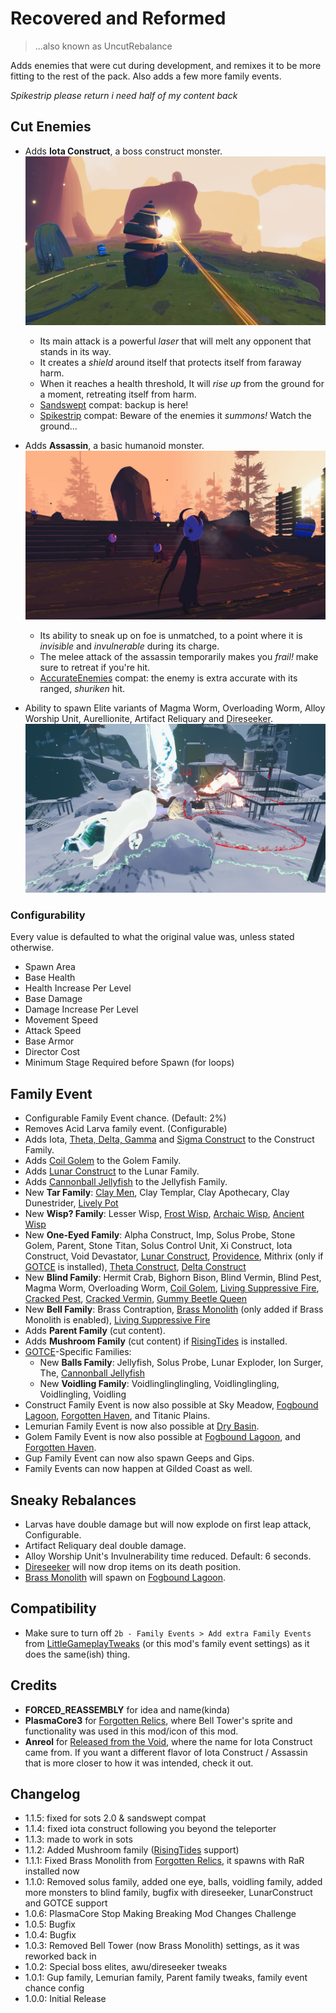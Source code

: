 # Recovered and Reformed
> ...also known as UncutRebalance 

Adds enemies that were cut during development, and remixes it to be more fitting to the rest of the pack. Also adds a few more family events.

<i>Spikestrip please return i need half of my content back</i>

## Cut Enemies
* Adds **Iota Construct**, a boss construct monster.
![Image](https://raw.githubusercontent.com/prodzpod/RecoveredAndReformed/master/1.jpg)
  * Its main attack is a powerful *laser* that will melt any opponent that stands in its way.
  * It creates a *shield* around itself that protects itself from faraway harm.
  * When it reaches a health threshold, It will *rise up* from the ground for a moment, retreating itself from harm. 
  * [Sandswept](https://thunderstore.io/package/SandsweptTeam/Sandswept/) compat: backup is here!
  * [Spikestrip](https://thunderstore.io/package/SpikestripModding/Spikestrip2_0) compat: Beware of the enemies it *summons!* Watch the ground...

* Adds **Assassin**, a basic humanoid monster.
![Image](https://raw.githubusercontent.com/prodzpod/RecoveredAndReformed/master/2.jpg)
  * Its ability to sneak up on foe is unmatched, to a point where it is *invisible* and *invulnerable* during its charge.
  * The melee attack of the assassin temporarily makes you *frail!* make sure to retreat if you're hit.
  * [AccurateEnemies](https://thunderstore.io/package/Moffein/AccurateEnemies) compat: the enemy is extra accurate with its ranged, *shuriken* hit.

* Ability to spawn Elite variants of Magma Worm, Overloading Worm, Alloy Worship Unit, Aurellionite, Artifact Reliquary and [Direseeker](https://thunderstore.io/package/EnforcerGang/Direseeker/).
![Image](https://raw.githubusercontent.com/prodzpod/RecoveredAndReformed/master/3.jpg)

### Configurability
Every value is defaulted to what the original value was, unless stated otherwise.
* Spawn Area
* Base Health
* Health Increase Per Level
* Base Damage
* Damage Increase Per Level
* Movement Speed
* Attack Speed
* Base Armor
* Director Cost
* Minimum Stage Required before Spawn (for loops)

## Family Event
* Configurable Family Event chance. (Default: 2%)
* Removes Acid Larva family event. (Configurable)
* Adds Iota, [Theta, Delta, Gamma](https://thunderstore.io/package/SandsweptTeam/Sandswept/) and [Sigma Construct](https://thunderstore.io/package/SpikestripModding/Spikestrip2_0) to the Construct Family.
* Adds [Coil Golem](https://thunderstore.io/package/PlasmaCore3/Forgotten_Relics) to the Golem Family.
* Adds [Lunar Construct](https://thunderstore.io/package/HIFU/LunarConstruct/) to the Lunar Family.
* Adds [Cannonball Jellyfish](https://thunderstore.io/package/SandsweptTeam/Sandswept/) to the Jellyfish Family.
* New **Tar Family**: [Clay Men](https://thunderstore.io/package/Moffein/Clay_Men), Clay Templar, Clay Apothecary, Clay Dunestrider, [Lively Pot](https://thunderstore.io/package/SpikestripModding/Spikestrip2_0)
* New **Wisp? Family**: Lesser Wisp, [Frost Wisp](https://thunderstore.io/package/PlasmaCore3/Forgotten_Relics), [Archaic Wisp](https://thunderstore.io/package/Moffein/Archaic_Wisp), [Ancient Wisp](https://thunderstore.io/package/Moffein/Ancient_Wisp)
* New **One-Eyed Family**: Alpha Construct, Imp, Solus Probe, Stone Golem, Parent, Stone Titan, Solus Control Unit, Xi Construct, Iota Construct, Void Devastator, [Lunar Construct](https://thunderstore.io/package/HIFU/LunarConstruct/), [Providence](https://thunderstore.io/package/TheBestAssociatedLargelyLudicrousSillyheadGroup/Gamers_of_the_Cracked_Emoji/), Mithrix (only if [GOTCE](https://thunderstore.io/package/TheBestAssociatedLargelyLudicrousSillyheadGroup/Gamers_of_the_Cracked_Emoji/) is installed), [Theta Construct](https://thunderstore.io/package/SandsweptTeam/Sandswept/), [Delta Construct](https://thunderstore.io/package/SandsweptTeam/Sandswept/)
* New **Blind Family**: Hermit Crab, Bighorn Bison, Blind Vermin, Blind Pest, Magma Worm, Overloading Worm, [Coil Golem](https://thunderstore.io/package/PlasmaCore3/Forgotten_Relics), [Living Suppressive Fire](https://thunderstore.io/package/TheBestAssociatedLargelyLudicrousSillyheadGroup/Gamers_of_the_Cracked_Emoji/), [Cracked Pest](https://thunderstore.io/package/TheBestAssociatedLargelyLudicrousSillyheadGroup/Gamers_of_the_Cracked_Emoji/), [Cracked Vermin](https://thunderstore.io/package/TheBestAssociatedLargelyLudicrousSillyheadGroup/Gamers_of_the_Cracked_Emoji/), [Gummy Beetle Queen](https://thunderstore.io/package/TheBestAssociatedLargelyLudicrousSillyheadGroup/Gamers_of_the_Cracked_Emoji/)
* New **Bell Family**: Brass Contraption, [Brass Monolith](https://thunderstore.io/package/PlasmaCore3/Forgotten_Relics) (only added if Brass Monolith is enabled), [Living Suppressive Fire](https://thunderstore.io/package/TheBestAssociatedLargelyLudicrousSillyheadGroup/Gamers_of_the_Cracked_Emoji/)
* Adds **Parent Family** (cut content).
* Adds **Mushroom Family** (cut content) if [RisingTides](https://thunderstore.io/package/TheMysticSword/RisingTides/) is installed.
* [GOTCE](https://thunderstore.io/package/TheBestAssociatedLargelyLudicrousSillyheadGroup/Gamers_of_the_Cracked_Emoji/)-Specific Families:
  * New **Balls Family**: Jellyfish, Solus Probe, Lunar Exploder, Ion Surger, The, [Cannonball Jellyfish](https://thunderstore.io/package/SandsweptTeam/Sandswept/)
  * New **Voidling Family**: Voidlinglinglingling, Voidlinglingling, Voidlingling, Voidling
* Construct Family Event is now also possible at Sky Meadow, [Fogbound Lagoon](https://thunderstore.io/package/JaceDaDorito/FogboundLagoon), [Forgotten Haven](https://thunderstore.io/package/PlasmaCore3/Forgotten_Relics), and Titanic Plains.
* Lemurian Family Event is now also possible at [Dry Basin](https://thunderstore.io/package/PlasmaCore3/Forgotten_Relics).
* Golem Family Event is now also possible at [Fogbound Lagoon](https://thunderstore.io/package/JaceDaDorito/FogboundLagoon), and [Forgotten Haven](https://thunderstore.io/package/PlasmaCore3/Forgotten_Relics).
* Gup Family Event can now also spawn Geeps and Gips.
* Family Events can now happen at Gilded Coast as well.

## Sneaky Rebalances

* Larvas have double damage but will now explode on first leap attack, Configurable.
* Artifact Reliquary deal double damage.
* Alloy Worship Unit's Invulnerability time reduced. Default: 6 seconds.
* [Direseeker](https://thunderstore.io/package/EnforcerGang/Direseeker/) will now drop items on its death position.
* [Brass Monolith](https://thunderstore.io/package/PlasmaCore3/Forgotten_Relics) will spawn on [Fogbound Lagoon](https://thunderstore.io/package/JaceDaDorito/FogboundLagoon).

## Compatibility
- Make sure to turn off `2b - Family Events > Add extra Family Events` from [LittleGameplayTweaks](https://thunderstore.io/package/Wolfo/LittleGameplayTweaks/) (or this mod's family event settings) as it does the same(ish) thing.

## Credits
* **FORCED_REASSEMBLY** for idea and name(kinda)
* **PlasmaCore3** for [Forgotten Relics](https://thunderstore.io/package/PlasmaCore3/Forgotten_Relics), where Bell Tower's sprite and functionality was used in this mod/icon of this mod.
* **Anreol** for [Released from the Void](https://thunderstore.io/package/Anreol/ReleasedFromTheVoid), where the name for Iota Construct came from. If you want a different flavor of Iota Construct / Assassin that is more closer to how it was intended, check it out.

## Changelog
- 1.1.5: fixed for sots 2.0 & sandswept compat
- 1.1.4: fixed iota construct following you beyond the teleporter
- 1.1.3: made to work in sots
- 1.1.2: Added Mushroom family ([RisingTides](https://thunderstore.io/package/TheMysticSword/RisingTides/) support)
- 1.1.1: Fixed Brass Monolith from [Forgotten Relics](https://thunderstore.io/package/PlasmaCore3/Forgotten_Relics), it spawns with RaR installed now
- 1.1.0: Removed solus family, added one eye, balls, voidling family, added more monsters to blind family, bugfix with direseeker, LunarConstruct and GOTCE support
- 1.0.6: PlasmaCore Stop Making Breaking Mod Changes Challenge
- 1.0.5: Bugfix
- 1.0.4: Bugfix
- 1.0.3: Removed Bell Tower (now Brass Monolith) settings, as it was reworked back in
- 1.0.2: Special boss elites, awu/direseeker tweaks
- 1.0.1: Gup family, Lemurian family, Parent family tweaks, family event chance config
- 1.0.0: Initial Release